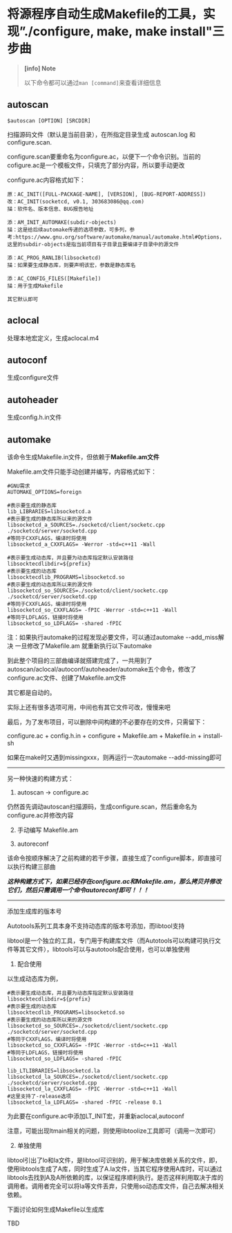 
# 将源程序自动生成Makefile的工具，实现”./configure, make, make install"三步曲

> **[info] Note**
>
> 以下命令都可以通过`man [command]`来查看详细信息

## autoscan

`$autoscan [OPTION] [SRCDIR]`

扫描源码文件（默认是当前目录），在所指定目录生成 autoscan.log 和 configure.scan.

configure.scan要重命名为configure.ac，以便下一个命令识别。当前的cofigure.ac是一个模板文件，只填充了部分内容，所以要手动更改

configure.ac内容格式如下：

```
原：AC_INIT([FULL-PACKAGE-NAME], [VERSION], [BUG-REPORT-ADDRESS])
改：AC_INIT(socketcd, v0.1, 303683086@qq.com)
描：软件名、版本信息、BUG报告地址

添：AM_INIT_AUTOMAKE(subdir-objects)
描：这是给后续automake传递的选项参数，可多列，参考:https://www.gnu.org/software/automake/manual/automake.html#Options，这里的subdir-objects是指当前项目有子目录且要编译子目录中的源文件

添：AC_PROG_RANLIB(libsocketcd)
描：如果要生成静态库，则要声明该宏，参数是静态库名

添：AC_CONFIG_FILES([Makefile])
描：用于生成Makefile

其它默认即可

```

## aclocal

处理本地宏定义，生成aclocal.m4

## autoconf

生成configure文件

## autoheader

生成config.h.in文件

## automake

该命令生成Makefile.in文件，但依赖于**Makefile.am文件**

Makefile.am文件只能手动创建并编写，内容格式如下：

```
#GNU需求
AUTOMAKE_OPTIONS=foreign 

#表示要生成的静态库
lib_LIBRARIES=libsocketcd.a 
#表示要生成的静态库所以来的源文件
libsocketcd_a_SOURCES=./socketcd/client/socketc.cpp ./socketcd/server/socketd.cpp
#等同于CXXFLAGS，编译时将使用
libsocketcd_a_CXXFLAGS= -Werror -std=c++11 -Wall

#表示要生成动态库，并且要为动态库指定默认安装路径
libsocktecdlibdir=${prefix}
#表示要生成的动态库
libsocktecdlib_PROGRAMS=libsocketcd.so
#表示要生成的动态库所以来的源文件
libsocketcd_so_SOURCES=./socketcd/client/socketc.cpp ./socketcd/server/socketd.cpp
#等同于CXXFLAGS，编译时将使用
libsocketcd_so_CXXFLAGS= -fPIC -Werror -std=c++11 -Wall
#等同于LDFLAGS，链接时将使用
libsocketcd_so_LDFLAGS= -shared -fPIC 

```
注：如果执行automake的过程发现必要文件，可以通过automake --add_miss解决
一旦修改了Makefile.am 就重新执行以下automake



到此整个项目的三部曲编译就搭建完成了，一共用到了autoscan/aclocal/autoconf/autoheader/automake五个命令，修改了configure.ac文件、创建了Makefile.am文件

其它都是自动的。

实际上还有很多选项可用，中间也有其它文件可改，慢慢来吧


最后，为了发布项目，可以删除中间构建的不必要存在的文件，只需留下：

configure.ac + config.h.in + configure + Makefile.am + Makefile.in + install-sh

如果在make时又遇到missingxxx，则再运行一次automake --add-missing即可

---------


另一种快速的构建方式：

1. autoscan -> configure.ac

仍然首先调动autoscan扫描源码，生成configure.scan，然后重命名为configure.ac并修改内容

2. 手动编写 Makefile.am

3. autoreconf

该命令按顺序解决了之前构建的若干步骤，直接生成了configure脚本，即直接可以执行构建三部曲


***这种构建方式下，如果已经存在configure.ac和Makefile.am，那么拷贝并修改它们，然后只需调用一个命令autoreconf即可！！！***


-----------------

添加生成库的版本号

Autotools系列工具本身不支持动态库的版本号添加，而libtool支持

libtool是一个独立的工具，专门用于构建库文件（而Autotools可以构建可执行文件等其它文件），libtools可以与autotools配合使用，也可以单独使用


1. 配合使用

以生成动态库为例，

``` Autotools 在Makefile.am下的动态库代码
#表示要生成动态库，并且要为动态库指定默认安装路径
libsocktecdlibdir=${prefix}
#表示要生成的动态库
libsocktecdlib_PROGRAMS=libsocketcd.so
#表示要生成的动态库所以来的源文件
libsocketcd_so_SOURCES=./socketcd/client/socketc.cpp ./socketcd/server/socketd.cpp
#等同于CXXFLAGS，编译时将使用
libsocketcd_so_CXXFLAGS= -fPIC -Werror -std=c++11 -Wall
#等同于LDFLAGS，链接时将使用
libsocketcd_so_LDFLAGS= -shared -fPIC 
```

``` libtools 在Makefile.am下的动态库代码
lib_LTLIBRARIES=libsocketcd.la
libsocketcd_la_SOURCES=./socketcd/client/socketc.cpp ./socketcd/server/socketd.cpp
libsocketcd_la_CXXFLAGS= -fPIC -Werror -std=c++11 -Wall
#这里支持了-release选项
libsocketcd_la_LDFLAGS= -shared -fPIC -release 0.1 
```

为此要在configure.ac中添加LT_INIT宏，并重新aclocal,autoconf

注意，可能出现ltmain相关的问题，则使用libtoolize工具即可（调用一次即可）



2. 单独使用


libtool引出了lo和la文件，是libtool可识别的，用于解决库依赖关系的文件，即，使用libtools生成了A库，同时生成了A.la文件，当其它程序使用A库时，可以通过libtools去找到A及A所依赖的库，以保证程序顺利执行。是否这样利用取决于库的调用者。调用者完全可以将la等文件丢弃，只使用so动态库文件，自己去解决相关依赖。

下面讨论如何生成Makefile以生成库

TBD


